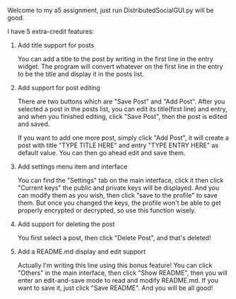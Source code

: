 Welcome to my a5 assignment, just run DistributedSocialGUI.py will be good.

I have 5 extra-credit features:

1. Add title support for posts

    You can add a title to the post by writing in the first line in the entry
    widget. The program will convert whatever on the first line in the entry to be
    the title and display it in the posts list.
    
2. Add support for post editing

    There are two buttons which are "Save Post" and "Add Post". After you selected
    a post in the posts list, you can edit its title(first line) and entry, 
    and when you finished editing, click "Save Post", then the post is edited and saved.
    
    If you want to add one more post, simply click "Add Post", it will create a
    post with title "TYPE TITLE HERE" and entry "TYPE ENTRY HERE" as default value.
    You can then go ahead edit and save them.
    
3. Add settings menu item and interface

    You can find the "Settings" tab on the main interface, click it then click
    "Current keys" the public and private keys will be displayed. And you can modify
    them as you wish, then click "save to the profile" to save them. But once you
    changed the keys, the profile won't be able to get properly encrypted or
    decrypted, so use this function wisely. 
    
4. Add support for deleting the post

    You first select a post, then click "Delete Post", and that's deleted!

5. Add a README.md display and edit support

    Actually I'm writing this line using this bonus feature! You can click "Others" 
    in the main interface, then click "Show README", then you will enter an edit-and-save 
    mode to read and modify README.md. If you want to save it, just click "Save README". And
    you will be all good!